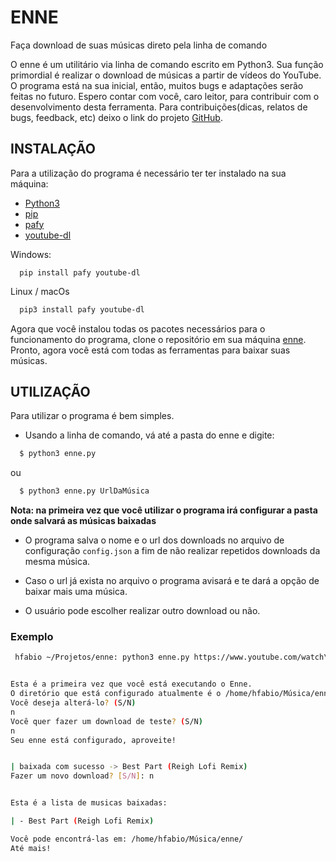 # ENNE
Faça download de suas músicas direto pela linha de comando

O enne é um utilitário via linha de comando escrito em Python3. Sua função primordial é realizar o download de músicas a partir de vídeos do YouTube.
O programa está na sua inicial, então, muitos bugs e adaptações serão feitas no futuro. Espero contar com você, caro leitor, para contribuir com o desenvolvimento desta ferramenta.
Para contribuições(dicas, relatos de bugs, feedback, etc) deixo o link do projeto [GitHub](https://github.com/viktorsht/enne).

## INSTALAÇÃO

Para a utilização do programa é necessário ter ter instalado na sua máquina:

- [Python3](https://www.python.org/downloads/)
- [pip](https://pypi.org/project/pip/)
- [pafy](https://pypi.org/project/pafy/)
- [youtube-dl](https://youtube-dl.org/)

Windows:
```dos
  pip install pafy youtube-dl
```
Linux / macOs
```bash
  pip3 install pafy youtube-dl
```

Agora que você instalou todas os pacotes necessários para o funcionamento do programa, clone o repositório em sua máquina [enne](https://github.com/viktorsht/enne.git).  
Pronto, agora você está com todas as ferramentas para baixar suas músicas.  


## UTILIZAÇÃO

Para utilizar o programa é bem simples.
- Usando a linha de comando, vá até a pasta do enne e digite:

```bash
  $ python3 enne.py
```
ou
```bash
  $ python3 enne.py UrlDaMúsica
```
**Nota: na primeira vez que você utilizar o programa irá configurar a pasta onde salvará as músicas baixadas**

- O programa salva o nome e o url dos downloads no arquivo de configuração `config.json` a fim de não realizar repetidos downloads da mesma música.

- Caso o url já exista no arquivo o programa avisará e te dará a opção de baixar mais uma música.

- O usuário pode escolher realizar outro download ou não.

### Exemplo

```bash
 hfabio ~/Projetos/enne: python3 enne.py https://www.youtube.com/watch\?v\=0dl9vM7sj50


Esta é a primeira vez que você está executando o Enne.
O diretório que está configurado atualmente é o /home/hfabio/Música/enne/
Você deseja alterá-lo? (S/N)
n
Você quer fazer um download de teste? (S/N)
n
Seu enne está configurado, aproveite!


| baixada com sucesso -> Best Part (Reigh Lofi Remix)
Fazer um novo download? [S/N]: n


Esta é a lista de musicas baixadas:

| - Best Part (Reigh Lofi Remix)

Você pode encontrá-las em: /home/hfabio/Música/enne/
Até mais!
```